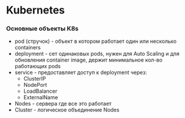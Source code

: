 # Kubernetes

### Основные объекты K8s
- pod (стручок) - объект в котором работает один или несколько containers
- deployment - сет одинаковых pods, нужен для Auto Scaling и для обновления container image, держит минимальное кол-во работающих pods
- service - предоставляет доступ к deployment через:
  + ClusterIP
  + NodePort
  + LoadBalancer
  + ExternalName
- Nodes - сервера где все это работает
- Cluster - логическое объединение Nodes
